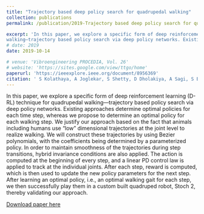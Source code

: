 ```yaml
---
title: "Trajectory based deep policy search for quadrupedal walking"
collection: publications
permalink: /publication/2019-Trajectory based deep policy search for quadrupedal walking

excerpt: 'In this paper, we explore a specific form of deep reinforcement learning (D-RL) technique for quadrupedal
walking—trajectory based policy search via deep policy networks. Existing approaches determine optimal policies for each time step, whereas we propose to determine an optimal policy for each walking step. We justify our approach based on the fact that animals including humans use “low” dimensional trajectories at the joint level to realize walking. We will construct these trajectories by using Bezier polynomials, with the coefficients being determined by a parameterized policy. In order to maintain smoothness of the trajectories during step transitions, hybrid invariance conditions are also applied. The action is computed at the beginning of every step, and a linear PD control law is applied to track at the individual joints. After each step, reward is computed, which is then used to update the new policy parameters for the next step. After learning an optimal policy, i.e., an optimal walking gait for each step, we then successfully play them in a custom built quadruped robot, Stoch 2, thereby validating our approach.'
# date: 2019
date: 2019-10-14

# venue: 'Vibroengineering PROCEDIA, Vol. 26'
# website: 'https://sites.google.com/view/ttgo/home'
paperurl: 'https://ieeexplore.ieee.org/document/8956369'
citation: ' S Kolathaya, A Joglekar, S Shetty, D Dholakiya, A Sagi, S Bhattacharya, A Singla, S Bhatnagar, A Ghosal, B Amrutur, Trajectory based deep policy search for quadrupedal walking, 28th IEEE International Conference on Robot and Human Interactive Communication (RO-MAN)'
---
```

In this paper, we explore a specific form of deep reinforcement learning (D-RL) technique for quadrupedal
walking—trajectory based policy search via deep policy networks. Existing approaches determine optimal policies for each time step, whereas we propose to determine an optimal policy for each walking step. We justify our approach based on the fact that animals including humans use “low” dimensional trajectories at the joint level to realize walking. We will construct these trajectories by using Bezier polynomials, with
the coefficients being determined by a parameterized policy. In order to maintain smoothness of the trajectories during step transitions, hybrid invariance conditions are also applied. The
action is computed at the beginning of every step, and a linear PD control law is applied to track at the individual joints. After each step, reward is computed, which is then used to update
the new policy parameters for the next step. After learning an optimal policy, i.e., an optimal walking gait for each step, we then successfully play them in a custom built quadruped robot, Stoch 2, thereby validating our approach.

[Download paper here](https://github.com/SuhanNShetty/SuhanNShetty.github.io/files/pdf/2019_Stoch.pdf)

<!-- Recommended citation: 

**Cite as**: 

Ma, J., Shang, P., Lu, C., Meraghni, S., Benaggoune, K., Zuluaga, J., Zerhouni, N., Devalland, C. and Al Masry, Z., 2019. A portable breast cancer detection system based on smartphone with infrared camera. Vibroengineering PROCEDIA, 26, pp.57-63.
{: .notice}


- BibTeX:

<pre>
@article{ma2019portable,
  title={A portable breast cancer detection system based on smartphone with infrared camera},
  author={Ma, Jian and Shang, Pengchao and Lu, Chen and Meraghni, Safa and Benaggoune, Khaled and Zuluaga, Juan and Zerhouni, Noureddine and Devalland, Christine and Al Masry, Zeina},
  journal={Vibroengineering PROCEDIA},
  volume={26},
  pages={57--63},
  year={2019},
  publisher={JVE International Ltd.}
}
</pre> -->
